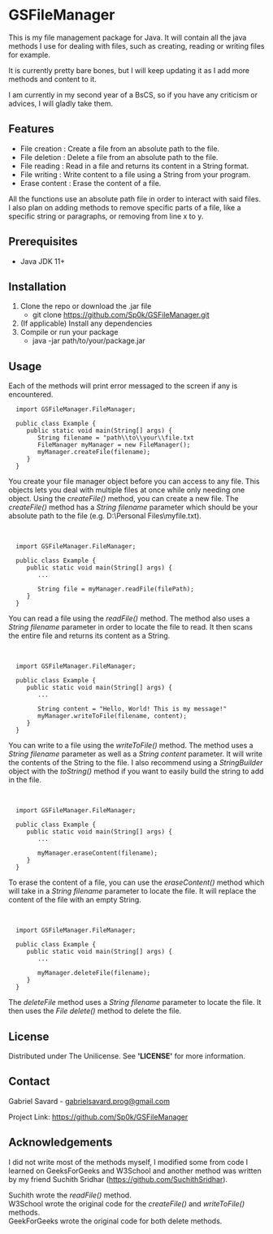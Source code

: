 # GSFileManager

This is my file management package for Java. It will contain all the java methods
I use for dealing with files, such as creating, reading or writing files for 
example.

It is currently pretty bare bones, but I will keep updating it as I add more 
methods and content to it.

I am currently in my second year of a BsCS, so if you have any criticism or advices, 
I will gladly take them.

## Features
- File creation : Create a file from an absolute path to the file.
- File deletion : Delete a file from an absolute path to the file.
- File reading : Read in a file and returns its content in a String format.
- File writing : Write content to a file using a String from your program.
- Erase content : Erase the content of a file.

All the functions use an absolute path file in order to interact with said files.
I also plan on adding methods to remove specific parts of a file, like a specific
string or paragraphs, or removing from line x to y.

## Prerequisites
- Java JDK 11+

## Installation
1. Clone the repo or download the .jar file 
   - git clone https://github.com/Sp0k/GSFileManager.git
2. (If applicable) Install any dependencies
3. Compile or run your package
   - java -jar path/to/your/package.jar

## Usage
Each of the methods will print error messaged to the screen if any is encountered.

      import GSFileManager.FileManager;

      public class Example {
         public static void main(String[] args) {
            String filename = "path\\to\\your\\file.txt
            FileManager myManager = new FileManager();
            myManager.createFile(filename);
         }
      }
You create your file manager object before you can access to any file. This objects
lets you deal with multiple files at once while only needing one object. Using the
<i>createFile()</i> method, you can create a new file. The <i>createFile()</i> 
method has a <i>String filename</i> parameter which should be your absolute path
to the file (e.g. D:\\Personal Files\\myfile.txt).

<br>

      import GSFileManager.FileManager;

      public class Example {
         public static void main(String[] args) {
            ...
            
            String file = myManager.readFile(filePath);
         }
      }
You can read a file using the <i>readFile()</i> method. The method also uses a
<i>String filename</i> parameter in order to locate the file to read. It then
scans the entire file and returns its content as a String.

<br>

      import GSFileManager.FileManager;

      public class Example {
         public static void main(String[] args) {
            ...

            String content = "Hello, World! This is my message!"
            myManager.writeToFile(filename, content);
         }
      }
You can write to a file using the <i>writeToFile()</i> method. The method uses a
<i>String filename</i> parameter as well as a <i>String content</i> parameter. It
will write the contents of the String to the file. I also recommend using a
<i>StringBuilder</i> object with the <i>toString()</i> method if you want to
easily build the string to add in the file.

<br>

      import GSFileManager.FileManager;

      public class Example {
         public static void main(String[] args) {
            ...
            
            myManager.eraseContent(filename);
         }
      }
To erase the content of a file, you can use the <i>eraseContent()</i> method which
will take in a <i>String filename</i> parameter to locate the file. It will replace
the content of the file with an empty String.

<br>

      import GSFileManager.FileManager;

      public class Example {
         public static void main(String[] args) {
            ...
            
            myManager.deleteFile(filename);
         }
      }
The <i>deleteFile</i> method uses a <i>String filename</i> parameter to locate
the file. It then uses the <i>File delete()</i> method to delete the file.

## License
Distributed under The Unilicense. See <b>'LICENSE'</b> for more information.

## Contact
Gabriel Savard - gabrielsavard.prog@gmail.com

Project Link: https://github.com/Sp0k/GSFileManager

## Acknowledgements
I did not write most of the methods myself, I modified some from code I learned
on GeeksForGeeks and W3School and another method was written by my friend 
Suchith Sridhar (https://github.com/SuchithSridhar).

Suchith wrote the <i>readFile()</i> method.<br>
W3School wrote the original code for the <i>createFile()</i> and 
<i>writeToFile()</i> methods.<br>
GeekForGeeks wrote the original code for both delete methods.
